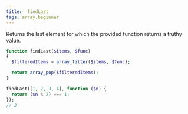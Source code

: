 ```yaml
---
title:  findLast
tags: array,beginner
---
```

Returns the last element for which the provided function returns a truthy value.

```php
function findLast($items, $func)
{
  $filteredItems = array_filter($items, $func);

  return array_pop($filteredItems);
}
```

```php
findLast([1, 2, 3, 4], function ($n) {
  return ($n % 2) === 1;
});
// 3
```
